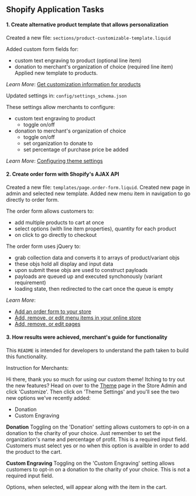## Shopify Application Tasks

#### 1. Create alternative product template that allows personalization

Created a new file: `sections/product-customizable-template.liquid`

Added custom form fields for:
* custom text engraving to product (optional line item)
* donation to merchant's organization of choice (required line item)
Applied new template to products.

*Learn More*: [Get customization information for products](https://help.shopify.com/en/themes/customization/products/features/get-customization-information-for-products)

Updated settings in: `config/settings_schema.json`

These settings allow merchants to configure:
* custom text engraving to product
  * toggle on/off
* donation to merchant's organization of choice
  * toggle on/off
  * set organization to donate to
  * set percentage of purchase price be added

*Learn More*: [Configuring theme settings](https://help.shopify.com/en/themes/development/theme-editor/settings-schema)

#### 2. Create order form with Shopify's AJAX API
Created a new file: `templates/page.order-form.liquid`.
Created new page in admin and selected new template.
Added new menu item in navigation to go directly to order form.

The order form allows customers to:
* add multiple products to cart at once
* select options (with line item properties), quantity for each product
* on click to go directly to checkout

The order form uses jQuery to:
* grab collection data and converts it to arrays of product/variant objs
* these objs hold all display and input data
* upon submit these objs are used to construct payloads
* payloads are queued up and executed synchonously (variant requirement)
* loading state, then redirected to the cart once the queue is empty

*Learn More*:
* [Add an order form to your store](https://help.shopify.com/en/themes/customization/forms/add-order-form)
* [Add, remove, or edit menu items in your online store](https://help.shopify.com/en/manual/sell-online/online-store/menus-and-links/editing-menus)
* [Add, remove, or edit pages](https://help.shopify.com/en/manual/sell-online/online-store/pages)

#### 3. How results were achieved, merchant's guide for functionality
This `README` is intended for developers to understand the path taken to build this functionality.

Instruction for Merchants:

Hi there, thank you so much for using our custom theme! Itching to try out the new features? Head on over to the [Theme](https://devs-beyond-borders.myshopify.com/admin/themes) page in the Store Admin and click 'Customize'.
Then click on 'Theme Settings' and you'll see the two new options we've recently added:
* Donation
* Custom Engraving

**Donation**
Toggling on the 'Donation' setting allows customers to opt-in on a donation to the charity of your choice.
Just remember to set the organization's name and percentage of profit.
This is a required input field. Customers must select yes or no when this option is availble in order to add the product to the cart.

**Custom Engraving**
Toggling on the 'Custom Engraving' setting allows customers to opt-in on a donation to the charity of your choice.
This is not a required input field.

Options, when selected, will appear along with the item in the cart.
